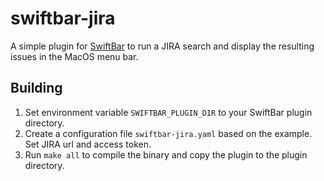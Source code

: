 # swiftbar-jira

A simple plugin for [SwiftBar](https://swiftbar.app/) to run a JIRA search and display the resulting 
issues in the MacOS menu bar.

## Building

1. Set environment variable `SWIFTBAR_PLUGIN_DIR` to your SwiftBar plugin directory.
2. Create a configuration file `swiftbar-jira.yaml` based on the example. Set JIRA url and access token.
3. Run `make all` to compile the binary and copy the plugin to the plugin directory.
